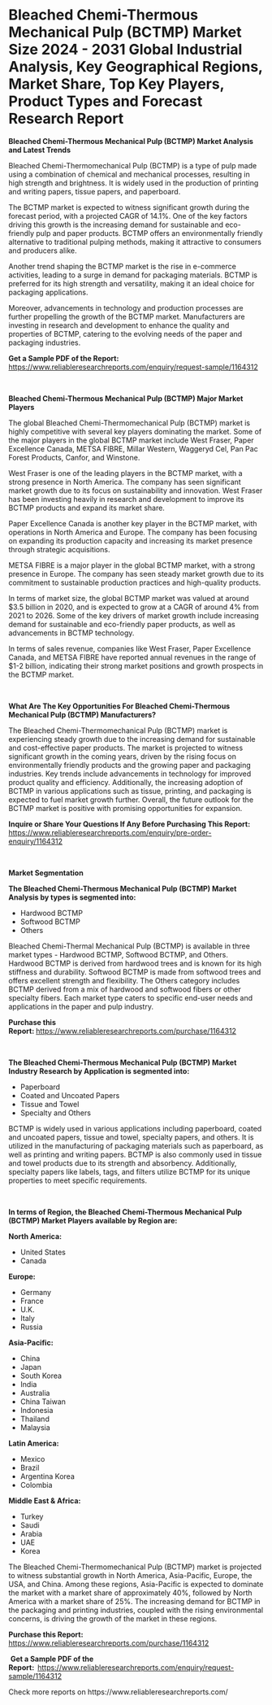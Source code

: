 <p><h1>Bleached Chemi-Thermous Mechanical Pulp (BCTMP) Market Size 2024 - 2031 Global Industrial Analysis, Key Geographical Regions, Market Share, Top Key Players, Product Types and Forecast Research Report</h1></p><p><strong>Bleached Chemi-Thermous Mechanical Pulp (BCTMP) Market Analysis and Latest Trends</strong></p>
<p><p>Bleached Chemi-Thermomechanical Pulp (BCTMP) is a type of pulp made using a combination of chemical and mechanical processes, resulting in high strength and brightness. It is widely used in the production of printing and writing papers, tissue papers, and paperboard.</p><p>The BCTMP market is expected to witness significant growth during the forecast period, with a projected CAGR of 14.1%. One of the key factors driving this growth is the increasing demand for sustainable and eco-friendly pulp and paper products. BCTMP offers an environmentally friendly alternative to traditional pulping methods, making it attractive to consumers and producers alike.</p><p>Another trend shaping the BCTMP market is the rise in e-commerce activities, leading to a surge in demand for packaging materials. BCTMP is preferred for its high strength and versatility, making it an ideal choice for packaging applications.</p><p>Moreover, advancements in technology and production processes are further propelling the growth of the BCTMP market. Manufacturers are investing in research and development to enhance the quality and properties of BCTMP, catering to the evolving needs of the paper and packaging industries.</p></p>
<p><strong>Get a Sample PDF of the Report:&nbsp;</strong> <a href="https://www.reliableresearchreports.com/enquiry/request-sample/1164312">https://www.reliableresearchreports.com/enquiry/request-sample/1164312</a></p>
<p>&nbsp;</p>
<p><strong>Bleached Chemi-Thermous Mechanical Pulp (BCTMP) Major Market Players</strong></p>
<p><p>The global Bleached Chemi-Thermomechanical Pulp (BCTMP) market is highly competitive with several key players dominating the market. Some of the major players in the global BCTMP market include West Fraser, Paper Excellence Canada, METSA FIBRE, Millar Western, Waggeryd Cel, Pan Pac Forest Products, Canfor, and Winstone.</p><p>West Fraser is one of the leading players in the BCTMP market, with a strong presence in North America. The company has seen significant market growth due to its focus on sustainability and innovation. West Fraser has been investing heavily in research and development to improve its BCTMP products and expand its market share.</p><p>Paper Excellence Canada is another key player in the BCTMP market, with operations in North America and Europe. The company has been focusing on expanding its production capacity and increasing its market presence through strategic acquisitions.</p><p>METSA FIBRE is a major player in the global BCTMP market, with a strong presence in Europe. The company has seen steady market growth due to its commitment to sustainable production practices and high-quality products.</p><p>In terms of market size, the global BCTMP market was valued at around $3.5 billion in 2020, and is expected to grow at a CAGR of around 4% from 2021 to 2026. Some of the key drivers of market growth include increasing demand for sustainable and eco-friendly paper products, as well as advancements in BCTMP technology.</p><p>In terms of sales revenue, companies like West Fraser, Paper Excellence Canada, and METSA FIBRE have reported annual revenues in the range of $1-2 billion, indicating their strong market positions and growth prospects in the BCTMP market.</p></p>
<p>&nbsp;</p>
<p><strong>What Are The Key Opportunities For Bleached Chemi-Thermous Mechanical Pulp (BCTMP) Manufacturers?</strong></p>
<p><p>The Bleached Chemi-Thermomechanical Pulp (BCTMP) market is experiencing steady growth due to the increasing demand for sustainable and cost-effective paper products. The market is projected to witness significant growth in the coming years, driven by the rising focus on environmentally friendly products and the growing paper and packaging industries. Key trends include advancements in technology for improved product quality and efficiency. Additionally, the increasing adoption of BCTMP in various applications such as tissue, printing, and packaging is expected to fuel market growth further. Overall, the future outlook for the BCTMP market is positive with promising opportunities for expansion.</p></p>
<p><strong>Inquire or Share Your Questions If Any Before Purchasing This Report:</strong> <a href="https://www.reliableresearchreports.com/enquiry/pre-order-enquiry/1164312">https://www.reliableresearchreports.com/enquiry/pre-order-enquiry/1164312</a></p>
<p>&nbsp;</p>
<p><strong>Market Segmentation</strong></p>
<p><strong>The Bleached Chemi-Thermous Mechanical Pulp (BCTMP) Market Analysis by types is segmented into:</strong></p>
<p><ul><li>Hardwood BCTMP</li><li>Softwood BCTMP</li><li>Others</li></ul></p>
<p><p>Bleached Chemi-Thermal Mechanical Pulp (BCTMP) is available in three market types - Hardwood BCTMP, Softwood BCTMP, and Others. Hardwood BCTMP is derived from hardwood trees and is known for its high stiffness and durability. Softwood BCTMP is made from softwood trees and offers excellent strength and flexibility. The Others category includes BCTMP derived from a mix of hardwood and softwood fibers or other specialty fibers. Each market type caters to specific end-user needs and applications in the paper and pulp industry.</p></p>
<p><strong>Purchase this Report:&nbsp;</strong><a href="https://www.reliableresearchreports.com/purchase/1164312">https://www.reliableresearchreports.com/purchase/1164312</a></p>
<p>&nbsp;</p>
<p><strong>The Bleached Chemi-Thermous Mechanical Pulp (BCTMP) Market Industry Research by Application is segmented into:</strong></p>
<p><ul><li>Paperboard</li><li>Coated and Uncoated Papers</li><li>Tissue and Towel</li><li>Specialty and Others</li></ul></p>
<p><p>BCTMP is widely used in various applications including paperboard, coated and uncoated papers, tissue and towel, specialty papers, and others. It is utilized in the manufacturing of packaging materials such as paperboard, as well as printing and writing papers. BCTMP is also commonly used in tissue and towel products due to its strength and absorbency. Additionally, specialty papers like labels, tags, and filters utilize BCTMP for its unique properties to meet specific requirements.</p></p>
<p>&nbsp;</p>
<p><strong>In terms of Region, the Bleached Chemi-Thermous Mechanical Pulp (BCTMP) Market Players available by Region are:</strong></p>
<p>
    <p> <strong> North America: </strong>
        <ul>
            <li>United States</li>
            <li>Canada</li>
        </ul>
        </p> 
    <p> <strong> Europe: </strong>
        <ul>
            <li>Germany</li>
            <li>France</li>
            <li>U.K.</li>
            <li>Italy</li>
            <li>Russia</li>
        </ul>
        </p> 
    <p> <strong> Asia-Pacific: </strong>
        <ul>
            <li>China</li>
            <li>Japan</li>
            <li>South Korea</li>
            <li>India</li>
            <li>Australia</li>
            <li>China Taiwan</li>
            <li>Indonesia</li>
            <li>Thailand</li>
            <li>Malaysia</li>
        </ul>
        </p> 
    <p> <strong> Latin America: </strong>
        <ul>
            <li>Mexico</li>
            <li>Brazil</li>
            <li>Argentina Korea</li>
            <li>Colombia</li>
        </ul>
        </p> 
    <p> <strong> Middle East & Africa: </strong>
        <ul>
            <li>Turkey</li>
            <li>Saudi</li>
            <li>Arabia</li>
            <li>UAE</li>
            <li>Korea</li>
        </ul>
    </p>
    </p>
<p><p>The Bleached Chemi-Thermomechanical Pulp (BCTMP) market is projected to witness substantial growth in North America, Asia-Pacific, Europe, the USA, and China. Among these regions, Asia-Pacific is expected to dominate the market with a market share of approximately 40%, followed by North America with a market share of 25%. The increasing demand for BCTMP in the packaging and printing industries, coupled with the rising environmental concerns, is driving the growth of the market in these regions.</p></p>
<p><strong>Purchase this Report: </strong><a href="https://www.reliableresearchreports.com/purchase/1164312">https://www.reliableresearchreports.com/purchase/1164312</a></p>
<p>&nbsp;<strong>Get a Sample PDF of the Report:&nbsp;&nbsp;</strong><a href="https://www.reliableresearchreports.com/enquiry/request-sample/1164312">https://www.reliableresearchreports.com/enquiry/request-sample/1164312</a></p>
<p><strong></strong></p>
<p>Check more reports on https://www.reliableresearchreports.com/</p>